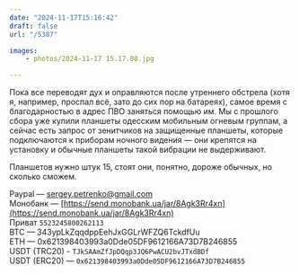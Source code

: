 ```yaml
---
date: "2024-11-17T15:16:42"
draft: false
url: "/5387"

images: 
    - photos/2024-11-17 15.17.08.jpg

---
```


Пока все переводят дух и оправляются после утреннего обстрела (хотя я, например, проспал всё, зато до сих пор на батареях), самое время с благодарностью в адрес ПВО заняться помощью им. Мы с прошлого сбора уже купили планшеты одесским мобильным огневым группам, а сейчас есть запрос от зенитчиков на защищенные планшеты, которые подключаются к приборам ночного видения — они крепятся на установку и обычные планшеты такой вибрации не выдерживают. 

Планшетов нужно штук 15, стоят они, понятно, дороже обычных, но сколько сможем.

Paypal — sergey.petrenko@gmail.com  
Монобанк — [https://send.monobank.ua/jar/8Agk3Rr4xn](https://send.monobank.ua/jar/8Agk3Rr4xn)  
Приват `5523245800262113`  
BTC — 343ypLkZqqdppEehJxGGLrWFZQ6TckdfUu  
ETH — 0x621398403993a0Dde05DF9612166A73D7B246855  
USDT (TRC20) - `TJkSAAmZfJpDQqp3JQ6PwACU2bvJTxdBDf`  
USDT (ERC20) — `0x621398403993a0Dde05DF9612166A73D7B246855`  
